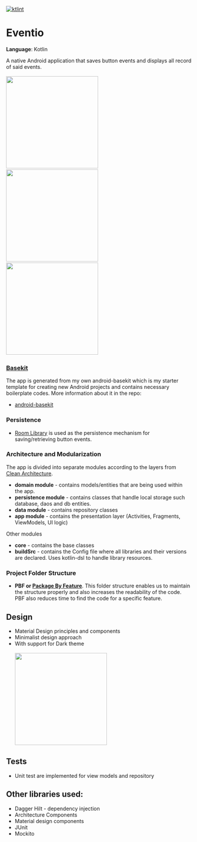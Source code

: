 [![ktlint](https://img.shields.io/badge/code%20style-%E2%9D%A4-FF4081.svg)](https://ktlint.github.io/)

# Eventio

**Language**: Kotlin

A native Android application that saves button events and displays all record of said events.
<br/><br/>
<img src="https://github.com/ajcordenete/Eventio/blob/config/readme/img/screenshot_home.png" width="250">&nbsp; 
<img src="https://github.com/ajcordenete/Eventio/blob/config/readme/img/screenshot_list_page.png" width="250">&nbsp;
<img src="https://github.com/ajcordenete/Eventio/blob/config/readme/img/screenshot_action_page.png" width="250">&nbsp;

### [Basekit]((https://developer.android.com/topic/libraries/architecture/room))
The app is generated from my own android-basekit which is my starter template for creating new Android projects and contains necessary boilerplate codes. More information about it in the repo:
- [android-basekit](https://github.com/ajcordenete/android-basekit)


### Persistence
  - [Room Library](https://developer.android.com/topic/libraries/architecture/room) is used as the persistence mechanism for saving/retrieving button events.
   
 ### Architecture and Modularization
  The app is divided into separate modules according to the layers from [Clean Architecture](https://blog.cleancoder.com/uncle-bob/2012/08/13/the-clean-architecture.html).
   - **domain module** - contains models/entities that are being used within the app.
   - **persistence module** - contains classes that handle local storage such database, daos and db entities.
   - **data module** - contains repository classes
   - **app module** - contains the presentation layer (Activities, Fragments, ViewModels, UI logic)
   
   Other modules
   - **core** - contains the base classes
   - **buildSrc** - contains the Config file where all libraries and their versions are declared. Uses kotlin-dsl to handle library resources.
 
 ### Project Folder Structure
  
  - **PBF or [Package By Feature](https://medium.com/mindorks/pbf-package-by-feature-no-more-pbl-package-by-layer-50b8a9d54ae8)**. This folder structure enables us to maintain the structure properly and also increases the readability of the code. PBF also reduces time to find the code for a specific feature.

## Design
 - Material Design principles and components
 - Minimalist design approach
 - With support for Dark theme
 <br/><br/>
 <img src="https://github.com/ajcordenete/Eventio/blob/config/readme/img/screenshot_home_dark.png" width="250">&nbsp; 

## Tests
- Unit test are implemented for view models and repository
 
 ## Other libraries used:
- Dagger Hilt - dependency injection
- Architecture Components
- Material design components
- JUnit
- Mockito
